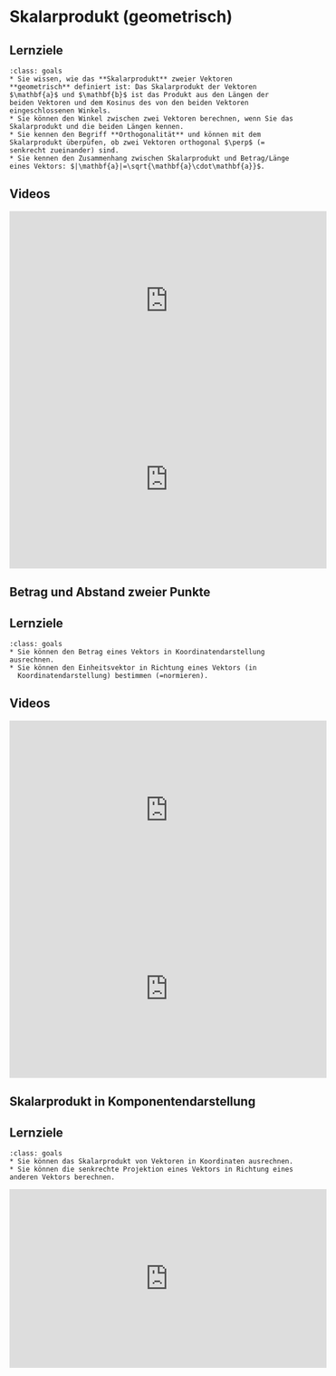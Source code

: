 # Skalarprodukt (geometrisch)

## Lernziele

```{admonition} Lernziele 
:class: goals
* Sie wissen, wie das **Skalarprodukt** zweier Vektoren **geometrisch** definiert ist: Das Skalarprodukt der Vektoren $\mathbf{a}$ und $\mathbf{b}$ ist das Produkt aus den Längen der beiden Vektoren und dem Kosinus des von den beiden Vektoren eingeschlossenen Winkels.
* Sie können den Winkel zwischen zwei Vektoren berechnen, wenn Sie das Skalarprodukt und die beiden Längen kennen.
* Sie kennen den Begriff **Orthogonalität** und können mit dem Skalarprodukt überpüfen, ob zwei Vektoren orthogonal $\perp$ (= senkrecht zueinander) sind.
* Sie kennen den Zusammenhang zwischen Skalarprodukt und Betrag/Länge eines Vektors: $|\mathbf{a}|=\sqrt{\mathbf{a}\cdot\mathbf{a}}$.
```

## Videos

<iframe width="560" height="315" src="https://www.youtube.com/embed/FKN2mcoD6bQ" title="YouTube video player" frameborder="0" allow="accelerometer; autoplay; clipboard-write; encrypted-media; gyroscope; picture-in-picture" allowfullscreen></iframe>

<iframe width="560" height="315" src="https://www.youtube.com/embed/swMhAjkoCm0" title="YouTube video player" frameborder="0" allow="accelerometer; autoplay; clipboard-write; encrypted-media; gyroscope; picture-in-picture" allowfullscreen></iframe>

## Betrag und Abstand zweier Punkte

## Lernziele

```{admonition} Lernziele 
:class: goals
* Sie können den Betrag eines Vektors in Koordinatendarstellung ausrechnen.
* Sie können den Einheitsvektor in Richtung eines Vektors (in
  Koordinatendarstellung) bestimmen (=normieren).
```

## Videos

<iframe width="560" height="315" src="https://www.youtube.com/embed/zFKvZpzzO7M" title="YouTube video player" frameborder="0" allow="accelerometer; autoplay; clipboard-write; encrypted-media; gyroscope; picture-in-picture" allowfullscreen></iframe>

<iframe width="560" height="315" src="https://www.youtube.com/embed/eXSMrAB-miM" title="YouTube video player" frameborder="0" allow="accelerometer; autoplay; clipboard-write; encrypted-media; gyroscope; picture-in-picture" allowfullscreen></iframe>


## Skalarprodukt in Komponentendarstellung

## Lernziele

```{admonition} Lernziele 
:class: goals
* Sie können das Skalarprodukt von Vektoren in Koordinaten ausrechnen.
* Sie können die senkrechte Projektion eines Vektors in Richtung eines anderen Vektors berechnen.
```



<iframe width="560" height="315" src="https://www.youtube.com/embed/K6ZCP8cpCc8" title="YouTube video player" frameborder="0" allow="accelerometer; autoplay; clipboard-write; encrypted-media; gyroscope; picture-in-picture" allowfullscreen></iframe>